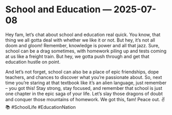 # School and Education — 2025-07-08

Hey fam, let’s chat about school and education real quick. You know, that thing we all gotta deal with whether we like it or not. But hey, it’s not all doom and gloom! Remember, knowledge is power and all that jazz. Sure, school can be a drag sometimes, with homework piling up and tests coming at us like a freight train. But hey, we gotta push through and get that education hustle on point.

And let’s not forget, school can also be a place of epic friendships, dope teachers, and chances to discover what you’re passionate about. So, next time you’re staring at that textbook like it’s an alien language, just remember – you got this! Stay strong, stay focused, and remember that school is just one chapter in the epic saga of your life. Let’s slay those dragons of doubt and conquer those mountains of homework. We got this, fam! Peace out. ✌📚 #SchoolLife #EducationNation